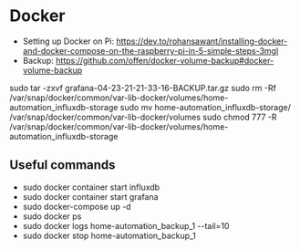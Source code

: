 # Docker
* Setting up Docker on Pi: https://dev.to/rohansawant/installing-docker-and-docker-compose-on-the-raspberry-pi-in-5-simple-steps-3mgl
* Backup: https://github.com/offen/docker-volume-backup#docker-volume-backup

sudo tar -zxvf grafana-04-23-21-21-33-16-BACKUP.tar.gz
sudo rm -Rf /var/snap/docker/common/var-lib-docker/volumes/home-automation_influxdb-storage
sudo mv home-automation_influxdb-storage/ /var/snap/docker/common/var-lib-docker/volumes
sudo chmod 777 -R /var/snap/docker/common/var-lib-docker/volumes/home-automation_influxdb-storage

## Useful commands
* sudo docker container start influxdb
* sudo docker container start grafana
* sudo docker-compose up -d
* sudo docker ps
* sudo docker logs home-automation_backup_1 --tail=10
* sudo docker stop home-automation_backup_1